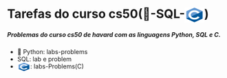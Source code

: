 # Tarefas do curso cs50(:snake:-SQL-<img align="center" alt="Arthur-C" height="35" width="45" src="https://raw.githubusercontent.com/devicons/devicon/master/icons/c/c-original.svg">)

##### Problemas do curso cs50 de havard com as linguagens Python, SQL e C.

- :snake: Python: labs-problems 
- SQL: lab e problem
- <img align="center" alt="Arthur-C" height="20" width="30" src="https://raw.githubusercontent.com/devicons/devicon/master/icons/c/c-original.svg">: labs-Problems(C)

